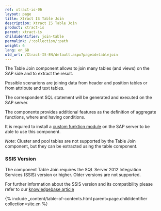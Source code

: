```yaml
---
ref: xtract-is-06
layout: page
title: Xtract IS Table Join
description: Xtract IS Table Join
product: xtract-is
parent: xtract-is
childidentifier: join-table
permalink: /:collection/:path
weight: 6
lang: en_GB
old_url: /Xtract-IS-EN/default.aspx?pageid=tablejoin
---
```


The Table Join component allows to join many tables (and views) on the SAP side and to extract the result.  

Possible scenarions are joining data from header and position tables or from attribute and text tables. 
 
The correspondent SQL statement will be generated and executed on the SAP server.  

The componente provides additional features as the definition of aggregate functions, where and having conditions. 

It is required to install a [custom funktion module](https://kb.theobald-software.com/sap/installation-of-the-function-module-z_xtract_is_table_join) on the SAP server to be able to use this component.  

*Note*: Cluster and pool tables are not supported by the Table Join component, but they can be extracted using the table component. 
 

### SSIS Version

The component Table Join requires the SQL Server 2012 Integration Services (SSIS) version or higher. Older versions are not supported.

For further information about the SSIS version and its compatibility please refer to our [knowledgebase article](https://kb.theobald-software.com/xtract-is/list-of-the-ssisvs-versions-supported-by-xtract-is)

{% include _content/table-of-contents.html parent=page.childidentifier collection=site.en %}
